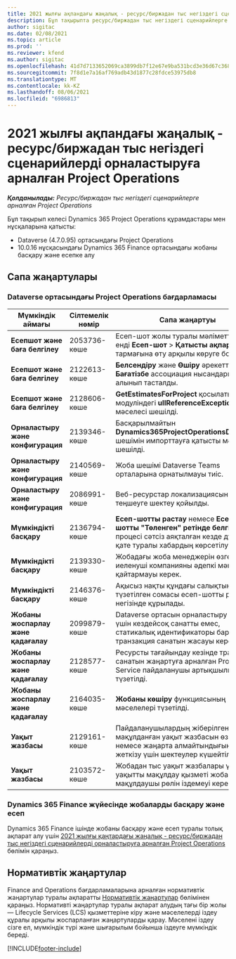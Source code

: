 ```yaml
---
title: 2021 жылғы ақпандағы жаңалық - ресурс/биржадан тыс негіздегі сценарийлерді орналастыруға арналған Project Operations
description: Бұл тақырыпта ресурс/биржадан тыс негіздегі сценарийлерге арналған Project Operations шығарылымының 2021 жылғы ақпандағы сапалық жаңартулары туралы ақпарат берілген.
author: sigitac
ms.date: 02/08/2021
ms.topic: article
ms.prod: ''
ms.reviewer: kfend
ms.author: sigitac
ms.openlocfilehash: 41d7d7133652069ca3899db7f12e67e9ba531bcd3e36d67c3686a6b637b077d3
ms.sourcegitcommit: 7f8d1e7a16af769adb43d1877c28fdce53975db8
ms.translationtype: MT
ms.contentlocale: kk-KZ
ms.lasthandoff: 08/06/2021
ms.locfileid: "6986813"
---
```

# <a name="whats-new-february-2021---project-operations-for-resourcenon-stocked-based-scenarios"></a>2021 жылғы ақпандағы жаңалық - ресурс/биржадан тыс негіздегі сценарийлерді орналастыруға арналған Project Operations

_**Қолданылады:** Ресурс/биржадан тыс негіздегі сценарийлерге арналған Project Operations_

Бұл тақырып келесі Dynamics 365 Project Operations құрамдастары мен нұсқаларына қатысты:

- Dataverse (4.7.0.95) ортасындағы Project Operations
- 10.0.16 нұсқасындағы Dynamics 365 Finance ортасындағы жобаны басқару және есепке алу 

## <a name="quality-updates"></a>Сапа жаңартулары

### <a name="project-operations-on-dataverse"></a>Dataverse ортасындағы Project Operations бағдарламасы

| **Мүмкіндік аймағы** | **Сілтемелік нөмір** | **Сапа жаңартуы** |
| --- | --- | --- |
| **Есепшот және баға белгілеу** | 2053736-көше | Есеп-шот жолы туралы мәліметтерін енді **Есеп-шот** > **Қатысты ақпарат** тармағына өту арқылы көруге болады. |
| **Есепшот және баға белгілеу** | 2122613-көше | **Белсендіру** және **Өшіру** әрекеттері **Бағатізбе** ассоциация нысандарынан алынып тасталды. |
| **Есепшот және баға белгілеу** | 2128606-көше | **GetEstimatesForProject** қосылатын модуліндегі **ullReferenceException** мәселесі шешілді. |
| **Орналастыру және конфигурация** | 2139346-көше | Басқарылмайтын **Dynamics365ProjectOperationsDualWrite** шешімін импорттауға қатысты мәселе шешілді. |
| **Орналастыру және конфигурация** | 2140569-көше | Жоба шешімі Dataverse Teams орталарына орнатылмауы тиіс. |
| **Орналастыру және конфигурация** | 2086991-көше | Веб-ресурстар локализациясын теңшеуге шектеу қойылды. |
| **Мүмкіндікті басқару** | 2136794-көше | **Есеп-шотты растау** немесе **Есеп-шотты "Төленген" ретінде белгілеу** процесі сәтсіз аяқталған кезде дұрыс қате туралы хабардың көрсетілуі. |
| **Мүмкіндікті басқару** | 2139330-көше | Жобадағы жоба менеджерін өзгерту иеленуші компанияны әдепкі мәнге қайтармауы керек. |
| **Мүмкіндікті басқару** | 2146376-көше | Ақысыз нақты құндағы салықтың түзетілген сомасы есеп-шотты растау негізінде құрылады. |
| **Жобаны жоспарлау және қадағалау** | 2099879-көше | Dataverse ортасын орналастыру әр орта үшін кездейсоқ санатты емес, статикалық идентификаторы бар әдепкі транзакция санатын жасауы керек. |
| **Жобаны жоспарлау және қадағалау** | 2128577-көше | Ресурсты тағайындау кезінде транзакция санатын жаңартуға арналған Project Service пайдаланушы артықшылықтары түзетілді. |
| **Жобаны жоспарлау және қадағалау** | 2164035-көше | **Жобаны көшіру** функциясының мәселелері түзетілді. |
| **Уақыт жазбасы** | 2129161-көше | Пайдаланушылардың жіберілген немесе мақұлданған уақыт жазбасын өзгерте немесе жаңарта алмайтындығына көз жеткізу үшін шектеулер күшейтілді. |
| **Уақыт жазбасы** | 2103572-көше | Жобадан тыс уақыт жазбалары үшін уақытты мақұлдау қызметі жобаны мақұлдаушы рөлін іздемеуі керек. |

### <a name="project-management-and-accounting-in-dynamics-365-finance"></a>Dynamics 365 Finance жүйесінде жобаларды басқару және есеп 

Dynamics 365 Finance ішінде жобаны басқару және есеп туралы толық ақпарат алу үшін [2021 жылғы қаңтардағы жаңалық - ресурс/биржадан тыс негіздегі сценарийлерді орналастыруға арналған Project Operations](whats-new-jan-2021-resource-based.md) бөлімін қараңыз.


## <a name="regulatory-updates"></a>Нормативтік жаңартулар

Finance and Operations бағдарламаларына арналған нормативтік жаңартулар туралы ақпаратты [Нормативтік жаңартулар](/dynamics365/finance/localizations/regulatory-updates) бөлімінен қараңыз. Нормативті жаңартулар туралы ақпарат алудың тағы бір жолы — Lifecycle Services (LCS) қызметтеріне кіру және мәселелерді іздеу құралы арқылы жоспарланған жаңартуларды қарау. Мәселені іздеу сізге ел, мүмкіндік түрі және шығарылым бойынша іздеуге мүмкіндік береді.


[!INCLUDE[footer-include](../includes/footer-banner.md)]